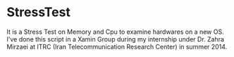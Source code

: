 # StressTest
It is a Stress Test on Memory and Cpu to examine hardwares on a new OS.
I've done this script in a Xamin Group during my internship under Dr. Zahra Mirzaei at ITRC (Iran Telecommunication Research Center) in summer 2014.
